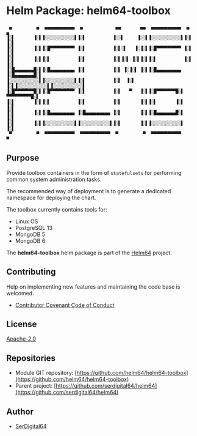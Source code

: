 # Helm Package: helm64-toolbox

```text
 ▄         ▄  ▄▄▄▄▄▄▄▄▄▄▄  ▄            ▄▄       ▄▄  ▄▄▄▄▄▄▄▄▄▄▄  ▄         ▄
▐░▌       ▐░▌▐░░░░░░░░░░░▌▐░▌          ▐░░▌     ▐░░▌▐░░░░░░░░░░░▌▐░▌       ▐░▌
▐░▌       ▐░▌▐░█▀▀▀▀▀▀▀▀▀ ▐░▌          ▐░▌░▌   ▐░▐░▌▐░█▀▀▀▀▀▀▀▀▀ ▐░▌       ▐░▌
▐░▌       ▐░▌▐░▌          ▐░▌          ▐░▌▐░▌ ▐░▌▐░▌▐░▌          ▐░▌       ▐░▌
▐░█▄▄▄▄▄▄▄█░▌▐░█▄▄▄▄▄▄▄▄▄ ▐░▌          ▐░▌ ▐░▐░▌ ▐░▌▐░█▄▄▄▄▄▄▄▄▄ ▐░█▄▄▄▄▄▄▄█░▌
▐░░░░░░░░░░░▌▐░░░░░░░░░░░▌▐░▌          ▐░▌  ▐░▌  ▐░▌▐░░░░░░░░░░░▌▐░░░░░░░░░░░▌
▐░█▀▀▀▀▀▀▀█░▌▐░█▀▀▀▀▀▀▀▀▀ ▐░▌          ▐░▌   ▀   ▐░▌▐░█▀▀▀▀▀▀▀█░▌ ▀▀▀▀▀▀▀▀▀█░▌
▐░▌       ▐░▌▐░▌          ▐░▌          ▐░▌       ▐░▌▐░▌       ▐░▌          ▐░▌
▐░▌       ▐░▌▐░█▄▄▄▄▄▄▄▄▄ ▐░█▄▄▄▄▄▄▄▄▄ ▐░▌       ▐░▌▐░█▄▄▄▄▄▄▄█░▌          ▐░▌
▐░▌       ▐░▌▐░░░░░░░░░░░▌▐░░░░░░░░░░░▌▐░▌       ▐░▌▐░░░░░░░░░░░▌          ▐░▌
 ▀         ▀  ▀▀▀▀▀▀▀▀▀▀▀  ▀▀▀▀▀▀▀▀▀▀▀  ▀         ▀  ▀▀▀▀▀▀▀▀▀▀▀            ▀
```

## Purpose

Provide toolbox containers in the form of `statefulsets` for performing common system administration tasks.

The recommended way of deployment is to generate a dedicated namespace for deploying the chart.

The toolbox currently contains tools for:

- Linux OS
- PostgreSQL 13
- MongoDB 5
- MongoDB 6

The **helm64-toolbox** helm package is part of the [Helm64](https://github.com/serdigital64/helm64) project.

## Contributing

Help on implementing new features and maintaining the code base is welcomed.

- [Contributor Covenant Code of Conduct](https://github.com/serdigital64/helm64/blob/develop/CODE_OF_CONDUCT.md)

## License

[Apache-2.0](https://www.apache.org/licenses/LICENSE-2.0.txt)

## Repositories

- Module GIT repository: [https://github.com/helm64/helm64-toolbox](https://github.com/helm64/helm64-toolbox)
- Parent project: [https://github.com/serdigital64/helm64](https://github.com/serdigital64/helm64)

## Author

- [SerDigital64](https://serdigital64.github.io/)
